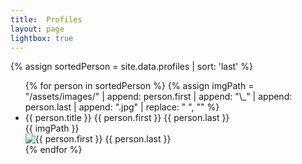 ```yaml
---
title:  Profiles
layout: page
lightbox: true
---
```


{% assign sortedPerson = site.data.profiles | sort: 'last' %}
<ul>
  {% for person in sortedPerson %}
  {% assign imgPath = "/assets/images/" | append: person.first | append: "\_" | append: person.last | append: ".jpg" | replace: " ", "" %}
    <li>
      {{ person.title }} {{ person.first }} {{ person.last }}
      <br />
      <!-- image of this profile will be at /assets/images/first_last.jpg -->
      {{ imgPath }} <br />
      <img src="/assets/images/{{ person.first }}_{{ person.last }}.jpg" alt="{{ person.first }} {{ person.last }}" />
    </li>
  {% endfor %}
</ul>

